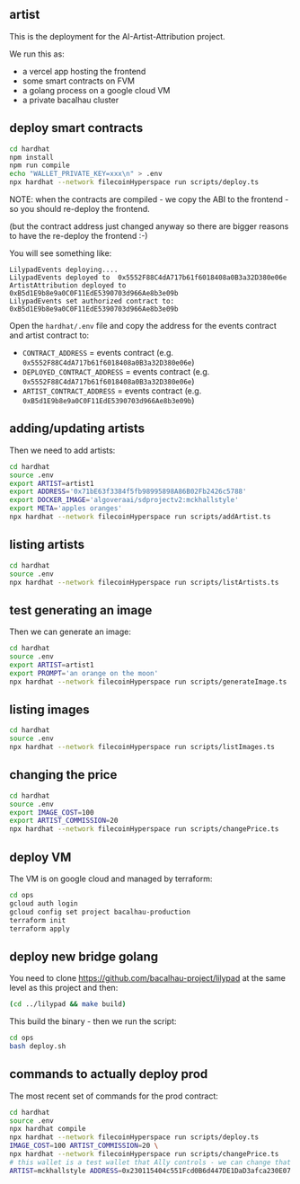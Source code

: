 ## artist

This is the deployment for the AI-Artist-Attribution project.

We run this as:

 * a vercel app hosting the frontend
 * some smart contracts on FVM
 * a golang process on a google cloud VM
 * a private bacalhau cluster

## deploy smart contracts

```bash
cd hardhat
npm install
npm run compile
echo "WALLET_PRIVATE_KEY=xxx\n" > .env
npx hardhat --network filecoinHyperspace run scripts/deploy.ts
```

NOTE: when the contracts are compiled - we copy the ABI to the frontend - so you should re-deploy the frontend.

(but the contract address just changed anyway so there are bigger reasons to have the re-deploy the frontend :-)

You will see something like:

```
LilypadEvents deploying....
LilypadEvents deployed to  0x5552F88C4dA717b61f6018408a0B3a32D380e06e
ArtistAttribution deployed to 0xB5d1E9b8e9a0C0F11EdE5390703d966Ae8b3e09b
LilypadEvents set authorized contract to:  0xB5d1E9b8e9a0C0F11EdE5390703d966Ae8b3e09b
```

Open the `hardhat/.env` file and copy the address for the events contract and artist contract to:

 * `CONTRACT_ADDRESS` = events contract (e.g. `0x5552F88C4dA717b61f6018408a0B3a32D380e06e`)
 * `DEPLOYED_CONTRACT_ADDRESS` = events contract (e.g. `0x5552F88C4dA717b61f6018408a0B3a32D380e06e`)
 * `ARTIST_CONTRACT_ADDRESS` = events contract (e.g. `0xB5d1E9b8e9a0C0F11EdE5390703d966Ae8b3e09b`)

## adding/updating artists

Then we need to add artists:

```bash
cd hardhat
source .env
export ARTIST=artist1
export ADDRESS='0x71bE63f3384f5fb98995898A86B02Fb2426c5788'
export DOCKER_IMAGE='algoveraai/sdprojectv2:mckhallstyle'
export META='apples oranges'
npx hardhat --network filecoinHyperspace run scripts/addArtist.ts
```

## listing artists

```bash
cd hardhat
source .env
npx hardhat --network filecoinHyperspace run scripts/listArtists.ts
```

## test generating an image

Then we can generate an image:

```bash
cd hardhat
source .env
export ARTIST=artist1
export PROMPT='an orange on the moon'
npx hardhat --network filecoinHyperspace run scripts/generateImage.ts
```

## listing images

```bash
cd hardhat
source .env
npx hardhat --network filecoinHyperspace run scripts/listImages.ts
```

## changing the price

```bash
cd hardhat
source .env
export IMAGE_COST=100
export ARTIST_COMMISSION=20
npx hardhat --network filecoinHyperspace run scripts/changePrice.ts
```

## deploy VM

The VM is on google cloud and managed by terraform:

```bash
cd ops
gcloud auth login
gcloud config set project bacalhau-production
terraform init
terraform apply
```

## deploy new bridge golang

You need to clone https://github.com/bacalhau-project/lilypad at the same level as this project and then:

```bash
(cd ../lilypad && make build)
```

This build the binary - then we run the script:

```bash
cd ops
bash deploy.sh
```

## commands to actually deploy prod

The most recent set of commands for the prod contract:

```bash
cd hardhat
source .env
npx hardhat compile
npx hardhat --network filecoinHyperspace run scripts/deploy.ts
IMAGE_COST=100 ARTIST_COMMISSION=20 \
npx hardhat --network filecoinHyperspace run scripts/changePrice.ts
# this wallet is a test wallet that Ally controls - we can change that later
ARTIST=mckhallstyle ADDRESS=0x230115404c551Fcd0B6d447DE1DaD3afca230E07 DOCKER_IMAGE=algoveraai/sdprojectv2:mckhallstyle npx hardhat --network filecoinHyperspace run scripts/addArtist.ts
```